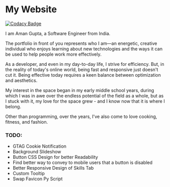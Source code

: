 # My Website
[![Codacy Badge](https://api.codacy.com/project/badge/Grade/8af6eb2391af41a3a67b344c7394f881)](https://www.codacy.com/manual/bolleyboll/bolleyboll.github.io?utm_source=github.com&amp;utm_medium=referral&amp;utm_content=bolleyboll/bolleyboll.github.io&amp;utm_campaign=Badge_Grade)

I am Aman Gupta, a Software Engineer from India.

The portfolio in front of you represents who I am—an energetic, creative individual who enjoys learning about new technologies and the ways it can be used to help people work more effectively.

As a developer, and even in my day-to-day life, I strive for efficiency. But, in the reality of today's online world, being fast and responsive just doesn't cut it. Being effective today requires a keen balance between optimization and aesthetics.

My interest in the space began in my early middle school years, during which I was in awe over the endless potential of the field as a whole, but as I stuck with it, my love for the space grew - and I know now that it is where I belong.

Other than programming, over the years, I've also come to love cooking, fitness, and fashion.

### TODO:

- GTAG Cookie Notification
- Background Slideshow
- Button CSS Design for better Readability
- Find better way to convey to mobile users that a button is disabled
- Better Responsive Design of Skills Tab
- Custom Tooltip
- Swap Favicon Py Script
